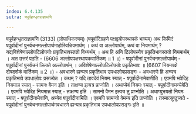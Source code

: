 ```yaml
---
index: 6.4.135
sutra: षपूर्वहन्धृतराज्ञामणि

---
```

षपूर्वहन्धृतराज्ञामणि (3133) (लोपाधिकरणम्) (षपूर्वादिग्रहणे पक्षद्वयोपस्थापकं भाष्यम्) अथ किमिदं षपूर्वादीनां पुनर्वचनमल्लोपार्थमाहोस्विन्नियमार्थम् । कथं वा अल्लोपार्थम्, कथं वा नियमार्थम् ? यद्यविशेषेणाल्लोपटिलोपयोः प्रकृतिभावस्ततो विध्यर्थम् । अथ हि अणि टिलोपस्यैव प्रकृतिभावस्ततो नियमार्थम् । अत उत्तरं पठति -  (6606 अल्लोपपक्षस्थापकवार्तिकम् ॥ 1 ॥) - षपूर्वादीनां पुनर्वचनमल्लोपार्थम् - षपूर्वादीनां पुनर्वचनं क्रियते अल्लोपार्थम् । अविशेषेणाल्लोपटिलोपयोः प्रकृतिभावः ॥ (6607 नियमपक्षे दोषदर्शकं वार्तिकम् ॥ 2 ॥) - अवधारणे ह्यन्यत्र प्रकृतिभाव उपधालोपप्रसङ्गः - अवधारणे हि अन्यत्र प्रकृतिभावे उपधालोपः प्रसज्येत । कथम् ? यदि तावदेवं नियमः स्यात् - षपूर्वादीनामेवाणीति । एवमपि भवेदिह नियमान्न स्यात् - सामनः वैमन इति । ताक्षण्य इत्यत्र प्राप्नोति । अथाप्येवं नियमः स्यात् - षपूर्वादीनामण्येवेति । एवमपि भवेदिह नियमान्न स्यात् - ताक्षण्य इति । सामनो वैमन इत्यत्र तु प्राप्नोति । अथाप्युभयतो नियमः स्यात् - षपूर्वादीनामेवाणि, अण्येव षपूर्वादीनामिति । एवमपि सामन्यो वेमन्य इति प्राप्नोति । तस्मात्सुष्ठूच्यते - षपूर्वादीनां पुनर्वचनमल्लोपार्थमवधारणे ह्यन्यत्र प्रकृतिभाव उपधालोपप्रसङ्गः इति ॥